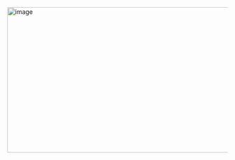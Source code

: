 <img width="666" height="333" alt="image" src="https://github.com/user-attachments/assets/fd5de8c5-e5c4-4ecf-bc32-05aff2f9d0a2" />
